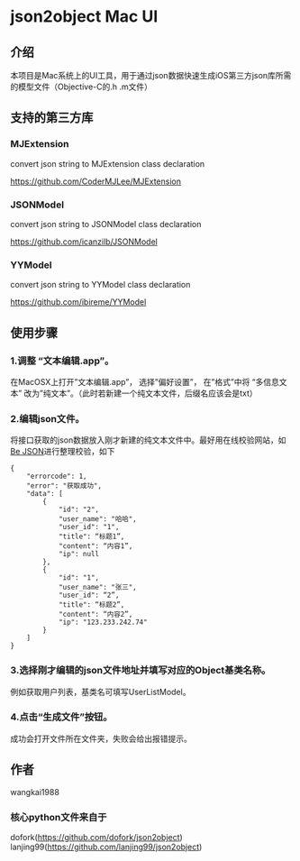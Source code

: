 # json2object Mac UI

## 介绍

本项目是Mac系统上的UI工具，用于通过json数据快速生成iOS第三方json库所需的模型文件（Objective-C的.h .m文件）

## 支持的第三方库

### MJExtension
convert json string to MJExtension class declaration

https://github.com/CoderMJLee/MJExtension


### JSONModel
convert json string to JSONModel class declaration

https://github.com/icanzilb/JSONModel


### YYModel
convert json string to YYModel class declaration

https://github.com/ibireme/YYModel


## 使用步骤

### 1.调整 “文本编辑.app”。
 
在MacOSX上打开”文本编辑.app”， 选择”偏好设置”， 在”格式”中将 “多信息文本” 改为”纯文本”。（此时若新建一个纯文本文件，后缀名应该会是txt）

### 2.编辑json文件。

将接口获取的json数据放入刚才新建的纯文本文件中。最好用在线校验网站，如[Be JSON](http://www.bejson.com)进行整理校验，如下
```
{
    "errorcode": 1,
    "error": "获取成功",
    "data": [
        {
            "id": "2",
            "user_name": "哈哈",
            "user_id": "1",
            "title": “标题1”,
            "content": “内容1”,
            "ip": null
        },
        {
            "id": "1",
            "user_name": "张三",
            "user_id": “2”,
            "title": “标题2”,
            "content": “内容2”,
            "ip": "123.233.242.74"
        }
    ]
}
```

### 3.选择刚才编辑的json文件地址并填写对应的Object基类名称。

例如获取用户列表，基类名可填写UserListModel。

### 4.点击“生成文件”按钮。

成功会打开文件所在文件夹，失败会给出报错提示。


## 作者

wangkai1988

### 核心python文件来自于
dofork(https://github.com/dofork/json2object)
lanjing99(https://github.com/lanjing99/json2object)


